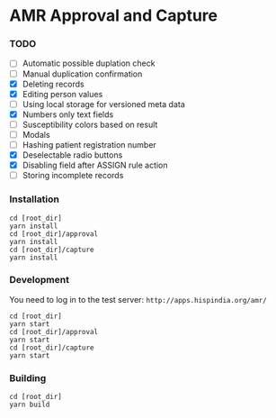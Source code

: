 # AMR Approval and Capture

### TODO
- [ ] Automatic possible duplation check
- [ ] Manual duplication confirmation
- [x] Deleting records
- [x] Editing person values
- [ ] Using local storage for versioned meta data
- [x] Numbers only text fields
- [ ] Susceptibility colors based on result
- [ ] Modals
- [ ] Hashing patient registration number
- [x] Deselectable radio buttons
- [x] Disabling field after ASSIGN rule action
- [ ] Storing incomplete records

### Installation

```
cd [root_dir]
yarn install
cd [root_dir]/approval
yarn install
cd [root_dir]/capture
yarn install
```

### Development

You need to log in to the test server:
`http://apps.hispindia.org/amr/`

```
cd [root_dir]
yarn start
cd [root_dir]/approval
yarn start
cd [root_dir]/capture
yarn start
```

### Building

```
cd [root_dir]
yarn build
```

